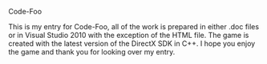 Code-Foo

This is my entry for Code-Foo, all of the work is prepared in either .doc files or in Visual Studio 2010 with the exception of the HTML file. The game is created with the latest version of the DirectX SDK in C++. I hope you enjoy the game and thank you for looking over my entry.
